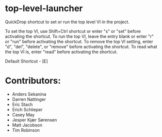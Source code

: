 # top-level-launcher
QuickDrop shortcut to set or run the top level VI in the project.

To set the top VI, use Shift+Ctrl shortcut or enter "s" or "set" before activating the shortcut.
To run the top VI, leave the entry blank or enter "r" or "run" before activating the shortcut.
To remove the top VI setting, enter "d", "del", "delete", or "remove" before activating the shortcut.
To read what the top VI is, enter "read" before activating the shortcut.

Default Shortcut - [E]

# Contributors:
+ Anders Sekanina
+ Darren Nattinger
+ Eric Stach
+ Erich Schlieper
+ Casey May
+ Jesper Kjær Sørensen
+ Matt Jacobson
+ Tim Robinson
